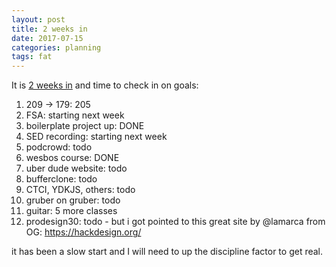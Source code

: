 ```yaml
---
layout: post
title: 2 weeks in
date: 2017-07-15
categories: planning
tags: fat
---
```


It is [2 weeks in](http://swyx.io/2017/3q17/) and time to check in on goals:

1. 209 -> 179: 205
2. FSA: starting next week
3. boilerplate project up: DONE
4. SED recording: starting next week
5. podcrowd: todo
6. wesbos course: DONE
7. uber dude website: todo
8. bufferclone: todo
9. CTCI, YDKJS, others: todo
10. gruber on gruber: todo
11. guitar: 5 more classes
12. prodesign30: todo - but i got pointed to this great site by @lamarca from OG: https://hackdesign.org/

it has been a slow start and I will need to up the discipline factor to get real.

